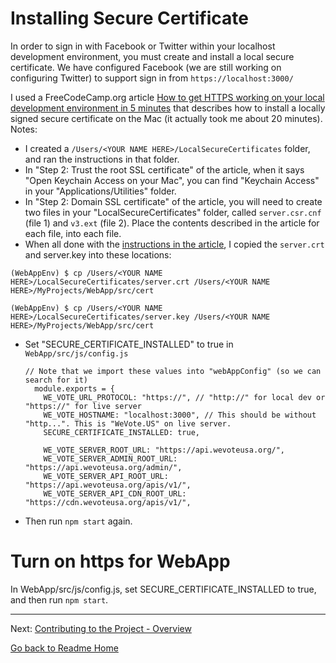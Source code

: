 
# Installing Secure Certificate
In order to sign in with Facebook or Twitter within your localhost development environment, 
you must create and install a local secure certificate. We have configured Facebook (we are still working on
configuring Twitter) to support sign in from `https://localhost:3000/`

I used a FreeCodeCamp.org article 
[How to get HTTPS working on your local development environment in 5 minutes](https://medium.freecodecamp.org/how-to-get-https-working-on-your-local-development-environment-in-5-minutes-7af615770eec) 
that describes how to install a locally signed secure certificate on the Mac (it actually took me about 20 minutes). Notes:

- I created a ```/Users/<YOUR NAME HERE>/LocalSecureCertificates``` folder, and ran the instructions in that folder.
- In "Step 2: Trust the root SSL certificate" of the article, when it says "Open Keychain Access on your Mac", you can find "Keychain Access" in your "Applications/Utilities" folder.
- In "Step 2: Domain SSL certificate" of the article, you will need to create two files in your "LocalSecureCertificates" folder, called `server.csr.cnf` (file 1) and `v3.ext` (file 2). Place the contents described in the article for each file, into each file.
- When all done with the [instructions in the article](https://medium.freecodecamp.org/how-to-get-https-working-on-your-local-development-environment-in-5-minutes-7af615770eec), I copied the ```server.crt``` and server.key into these locations:

```(WebAppEnv) $ cp /Users/<YOUR NAME HERE>/LocalSecureCertificates/server.crt /Users/<YOUR NAME HERE>/MyProjects/WebApp/src/cert```

```(WebAppEnv) $ cp /Users/<YOUR NAME HERE>/LocalSecureCertificates/server.key /Users/<YOUR NAME HERE>/MyProjects/WebApp/src/cert```

- Set "SECURE_CERTIFICATE_INSTALLED" to true in `WebApp/src/js/config.js` 
  ```
  // Note that we import these values into "webAppConfig" (so we can search for it)
    module.exports = {
      WE_VOTE_URL_PROTOCOL: "https://", // "http://" for local dev or "https://" for live server
      WE_VOTE_HOSTNAME: "localhost:3000", // This should be without "http...". This is "WeVote.US" on live server.
      SECURE_CERTIFICATE_INSTALLED: true,
    
      WE_VOTE_SERVER_ROOT_URL: "https://api.wevoteusa.org/",
      WE_VOTE_SERVER_ADMIN_ROOT_URL: "https://api.wevoteusa.org/admin/",
      WE_VOTE_SERVER_API_ROOT_URL: "https://api.wevoteusa.org/apis/v1/",
      WE_VOTE_SERVER_API_CDN_ROOT_URL: "https://cdn.wevoteusa.org/apis/v1/",
  ```

- Then run `npm start` again.

# Turn on https for WebApp
In WebApp/src/js/config.js, set SECURE_CERTIFICATE_INSTALLED to true, and then run `npm start`.

---

Next: [Contributing to the Project - Overview](../contributing/index.md)

[Go back to Readme Home](../../README.md)

